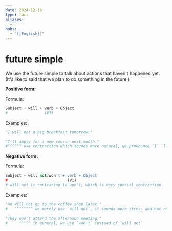 ```yaml
---
date: 2024-12-16
type: fact
aliases:
  -
hubs:
  - "[[English]]"
---
```


# future simple

We use the future simple to talk about actions that haven't happened yet. (It's like to said that we plan to do something in the future.)

**Positive form:**

Formula:
```py
Subject + will + verb + Object  
#                (V1)
```
Examples:
```py
"I will eat a big breakfast tomorrow."

"I'll apply for a new course next month."
#^^^^^^ use contraction which sounds more natural, we pronounce `I` `l-a`

```

**Negative form:**

Formula:
```py
Subject + will not/won't + verb + Object
#                          (V1)
# will not is contracted to won't, which is very special contraction
```
Examples:
```py
"He will not go to the coffee shop later."
#   ^^^^^^^^ we merely use `will not`, it sounds more stress and not natural

"They won't attend the afternoon meeting."
#     ^^^^^ in general, we use `won't` instead of `will not`

```
